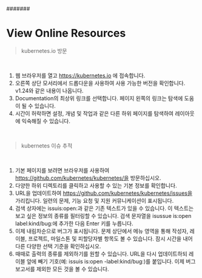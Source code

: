 #######
# View Online Resources

>kubernetes.io 방문

<br/>

1. 웹 브라우저를 열고 https://kubernetes.io 에 접속합니다.
2. 오른쪽 상단 모서리에서 드롭다운을 사용하여 사용 가능한 버전을 확인합니다. v1.24와 같은 내용이 나옵니다.
3. Documentation의 최상위 링크를 선택합니다. 페이지 왼쪽의 링크는 탐색에 도움이 될 수 있습니다.
4. 시간이 허락하면 설정, 개념 및 작업과 같은 다른 하위 페이지를 탐색하여 레이아웃에 익숙해질 수 있습니다.

<br/>

>kubernetes 이슈 추적

<br/>

1. 기본 페이지를 보려면 브라우저를 사용하여 https://github.com/kubernetes/kubernetes/을 방문하십시오.
2. 다양한 하위 디렉토리를 클릭하고 사용할 수 있는 기본 정보를 확인합니다.
3. URL을 업데이트하여 https://github.com/kubernetes/kubernetes/issues을 가리킵니다. 일련의 문제, 기능 요청 및 지원 커뮤니케이션이 표시됩니다.
4. 검색 상자에는 issuis:open:과 같은 기존 텍스트가 있을 수 있습니다. 이 텍스트는 보고 싶은 정보의 종류를 필터링할 수 있습니다. 검색 문자열을 isussue is:open label:kind/bug:에 추가한 다음 Enter 키를 누릅니다.
5. 이제 내림차순으로 버그가 표시됩니다. 문제 상단에서 메뉴 영역을 통해 작성자, 레이블, 프로젝트, 마일스톤 및 피할당자별 항목도 볼 수 있습니다. 잠시 시간을 내어 다른 다양한 선택 기준을 확인하십시오.
6. 때때로 출력의 종류를 제외하기를 원할 수 있습니다. URL을 다시 업데이트하되 레이블 앞에 빼기 기호(예: issuis is:open -label:kind/bug:)를 붙입니다. 이제 버그 보고서를 제외한 모든 것을 볼 수 있습니다.
